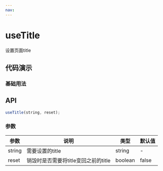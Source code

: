 ```yaml
---
nav:
---
```


# useTitle

设置页面title

## 代码演示

### 基础用法

<code hideActions='["CSB"]' src="./demo/demo1.tsx"></code>

## API

```typescript
useTitle(string, reset);
```

### 参数

| 参数   | 说明                                 | 类型    | 默认值 |
| ------ | ------------------------------------ | ------- | ------ |
| string | 需要设置的title                      | string  | -      |
| reset  | 销毁时是否需要将title变回之前的title | boolean | false  |
